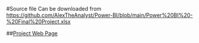 #Source file
Can be downloaded from https://github.com/AlexTheAnalyst/Power-BI/blob/main/Power%20BI%20-%20Final%20Project.xlsx


##[Project Web Page](https://osoisi.github.io/dataindustryproject2023.html)
